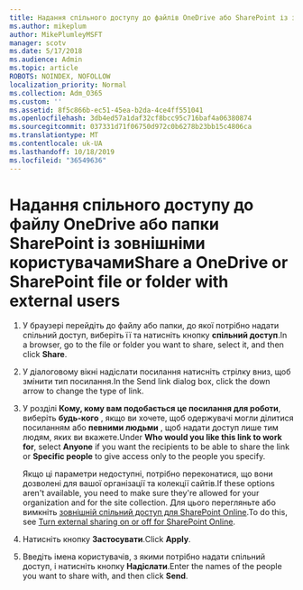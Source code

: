 ```yaml
---
title: Надання спільного доступу до файлів OneDrive або SharePoint із зовнішніми користувачами
ms.author: mikeplum
author: MikePlumleyMSFT
manager: scotv
ms.date: 5/17/2018
ms.audience: Admin
ms.topic: article
ROBOTS: NOINDEX, NOFOLLOW
localization_priority: Normal
ms.collection: Adm_O365
ms.custom: ''
ms.assetid: 8f5c866b-ec51-45ea-b2da-4ce4ff551041
ms.openlocfilehash: 3db4ed57a1daf32cf8bcc95c716baf4a06380874
ms.sourcegitcommit: 037331d71f06750d972c0b6278b23bb15c4806ca
ms.translationtype: MT
ms.contentlocale: uk-UA
ms.lasthandoff: 10/18/2019
ms.locfileid: "36549636"
---
```

# <a name="share-a-onedrive-or-sharepoint-file-or-folder-with-external-users"></a><span data-ttu-id="9900b-102">Надання спільного доступу до файлу OneDrive або папки SharePoint із зовнішніми користувачами</span><span class="sxs-lookup"><span data-stu-id="9900b-102">Share a OneDrive or SharePoint file or folder with external users</span></span>

1. <span data-ttu-id="9900b-103">У браузері перейдіть до файлу або папки, до якої потрібно надати спільний доступ, виберіть її та натисніть кнопку **спільний доступ**.</span><span class="sxs-lookup"><span data-stu-id="9900b-103">In a browser, go to the file or folder you want to share, select it, and then click **Share**.</span></span>
    
2. <span data-ttu-id="9900b-104">У діалоговому вікні надіслати посилання натисніть стрілку вниз, щоб змінити тип посилання.</span><span class="sxs-lookup"><span data-stu-id="9900b-104">In the Send link dialog box, click the down arrow to change the type of link.</span></span>
    
3. <span data-ttu-id="9900b-105">У розділі **Кому, кому вам подобається це посилання для роботи**, виберіть **будь-кого** , якщо ви хочете, щоб одержувачі могли ділитися посиланням або **певними людьми** , щоб надати доступ лише тим людям, яких ви вкажете.</span><span class="sxs-lookup"><span data-stu-id="9900b-105">Under **Who would you like this link to work for**, select **Anyone** if you want the recipients to be able to share the link or **Specific people** to give access only to the people you specify.</span></span> 
    
    <span data-ttu-id="9900b-106">Якщо ці параметри недоступні, потрібно переконатися, що вони дозволені для вашої організації та колекції сайтів.</span><span class="sxs-lookup"><span data-stu-id="9900b-106">If these options aren't available, you need to make sure they're allowed for your organization and for the site collection.</span></span> <span data-ttu-id="9900b-107">Для цього перегляньте або вимкніть [зовнішній спільний доступ для SharePoint Online](https://go.microsoft.com/fwlink/?linkid=866426).</span><span class="sxs-lookup"><span data-stu-id="9900b-107">To do this, see [Turn external sharing on or off for SharePoint Online](https://go.microsoft.com/fwlink/?linkid=866426).</span></span>
    
4. <span data-ttu-id="9900b-108">Натисніть кнопку **Застосувати**.</span><span class="sxs-lookup"><span data-stu-id="9900b-108">Click **Apply**.</span></span>
    
5. <span data-ttu-id="9900b-109">Введіть імена користувачів, з якими потрібно надати спільний доступ, і натисніть кнопку **Надіслати**.</span><span class="sxs-lookup"><span data-stu-id="9900b-109">Enter the names of the people you want to share with, and then click **Send**.</span></span>
    


